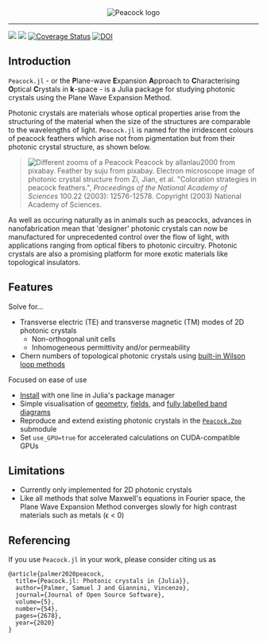 <div align="center">
<img src="docs/src/assets/banner.png" alt="Peacock logo"></img>
</div>

---

[![](https://img.shields.io/badge/docs-stable-blue.svg)](https://sp94.github.io/Peacock.jl/stable)
[![](https://img.shields.io/badge/docs-dev-blue.svg)](https://sp94.github.io/Peacock.jl/dev)
[![Coverage Status](https://coveralls.io/repos/github/sp94/Peacock.jl/badge.svg?branch=master)](https://coveralls.io/github/sp94/Peacock.jl?branch=master)
[![DOI](https://joss.theoj.org/papers/10.21105/joss.02678/status.svg)](https://doi.org/10.21105/joss.02678)

## Introduction

`Peacock.jl` - or the **P**lane-wave **E**xpansion **A**pproach to **C**haracterising **O**ptical **C**rystals in **k**-space - is a Julia package for studying photonic crystals using the Plane Wave Expansion Method.

Photonic crystals are materials whose optical properties arise from the structuring of the material when the size of the structures are comparable to the wavelengths of light. `Peacock.jl` is named for the irridescent colours of peacock feathers which arise not from pigmentation but from their photonic crystal structure, as shown below.

> ![Different zooms of a Peacock](docs/src/assets/peacock_feathers_zoom.png)
> Peacock by allanlau2000 from pixabay. Feather by suju from pixabay. Electron microscope image of photonic crystal structure from Zi, Jian, et al. "Coloration strategies in peacock feathers.",  *Proceedings of the National Academy of Sciences* 100.22 (2003): 12576-12578. Copyright (2003) National Academy of Sciences.

As well as occuring naturally as in animals such as peacocks, advances in nanofabrication mean that 'designer' photonic crystals can now be manufactured for unprecedented control over the flow of light, with applications ranging from optical fibers to photonic circuitry. Photonic crystals are also a promising platform for more exotic materials like topological insulators.


## Features

Solve for...
* Transverse electric (TE) and transverse magnetic (TM) modes of 2D photonic crystals
  * Non-orthogonal unit cells
  * Inhomogeneous permittivity and/or permeability
* Chern numbers of topological photonic crystals using [built-in Wilson loop methods](https://sp94.github.io/Peacock.jl/dev/how-tos/wilson_loops)

Focused on ease of use
* [Install](https://sp94.github.io/Peacock.jl/dev/tutorials/getting_started/#getting_started_installation-1) with one line in Julia's package manager
* Simple visualisation of [geometry](https://sp94.github.io/Peacock.jl/dev/tutorials/getting_started/#getting_started_geometry-1), [fields](https://sp94.github.io/Peacock.jl/dev/tutorials/getting_started/#getting_started_modes-1), and [fully labelled band diagrams](https://sp94.github.io/Peacock.jl/dev/tutorials/getting_started/#getting_started_bands-1)
* Reproduce and extend existing photonic crystals in the [`Peacock.Zoo`](https://sp94.github.io/Peacock.jl/dev/how-tos/zoo/#how_to_zoo-1) submodule
* Set `use_GPU=true` for accelerated calculations on CUDA-compatible GPUs


## Limitations

* Currently only implemented for 2D photonic crystals
* Like all methods that solve Maxwell's equations in Fourier space, the Plane Wave Expansion Method converges slowly for high contrast materials such as metals (ϵ < 0)


## Referencing

If you use `Peacock.jl` in your work, please consider citing us as
```
@article{palmer2020peacock,
  title={Peacock.jl: Photonic crystals in {Julia}},
  author={Palmer, Samuel J and Giannini, Vincenzo},
  journal={Journal of Open Source Software},
  volume={5},
  number={54},
  pages={2678},
  year={2020}
}
```
